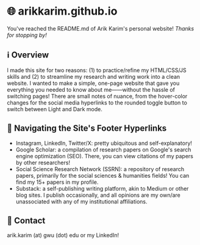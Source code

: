 # 🌐 arikkarim.github.io

You've reached the README.md of Arik Karim's personal website! *Thanks for stopping by!*

## ℹ️ Overview

I made this site for two reasons: (1) to practice/refine my HTML/CSS/JS skills and (2) to streamline my research and writing work into a clean website. I wanted to make a simple, one-page website that gave you everything you needed to know about me——without the hassle of switching pages! There are small notes of nuance, from the hover-color changes for the social media hyperlinks to the rounded toggle button to switch between Light and Dark mode. 

## 🚀 Navigating the Site's Footer Hyperlinks

- Instagram, LinkedIn, Twitter/X: pretty ubiquitous and self-explanatory!
- Google Scholar: a compilation of research papers on Google's search engine optimization (SEO). There, you can view citations of my papers by other researchers!
- Social Science Research Network (SSRN): a repository of research papers, primarily for the social sciences & humanities fields! You can find my 15+ papers in my profile.
- Substack: a self-publishing writing platform, akin to Medium or other blog sites. I publish occasionally, and all opinions are my own/are unassociated with any of my institutional affiliations.

## 💭 Contact

arik.karim (at) gwu (dot) edu or my LinkedIn!
